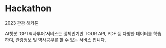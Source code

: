 # Hackathon
2023 관광 해커톤

AI챗봇 'GPT역사투어'서비스는 랭체인기반 TOUR API, PDF 등 다양한 데이터를 학습하여, 관광정보 및 역사공부를 할 수 있는 서비스 입니다.
